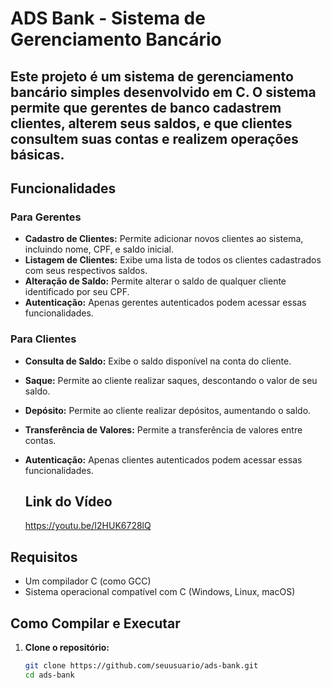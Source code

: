 # ADS Bank - Sistema de Gerenciamento Bancário

## Este projeto é um sistema de gerenciamento bancário simples desenvolvido em C. O sistema permite que gerentes de banco cadastrem clientes, alterem seus saldos, e que clientes consultem suas contas e realizem operações básicas.

## Funcionalidades

### Para Gerentes
- **Cadastro de Clientes:** Permite adicionar novos clientes ao sistema, incluindo nome, CPF, e saldo inicial.
- **Listagem de Clientes:** Exibe uma lista de todos os clientes cadastrados com seus respectivos saldos.
- **Alteração de Saldo:** Permite alterar o saldo de qualquer cliente identificado por seu CPF.
- **Autenticação:** Apenas gerentes autenticados podem acessar essas funcionalidades.

### Para Clientes
- **Consulta de Saldo:** Exibe o saldo disponível na conta do cliente.
- **Saque:** Permite ao cliente realizar saques, descontando o valor de seu saldo.
- **Depósito:** Permite ao cliente realizar depósitos, aumentando o saldo.
- **Transferência de Valores:** Permite a transferência de valores entre contas.
- **Autenticação:** Apenas clientes autenticados podem acessar essas funcionalidades.

  ## Link do Vídeo
  https://youtu.be/I2HUK6728lQ

## Requisitos

- Um compilador C (como GCC)
- Sistema operacional compatível com C (Windows, Linux, macOS)

## Como Compilar e Executar

1. **Clone o repositório:**

   ```bash
   git clone https://github.com/seuusuario/ads-bank.git
   cd ads-bank
